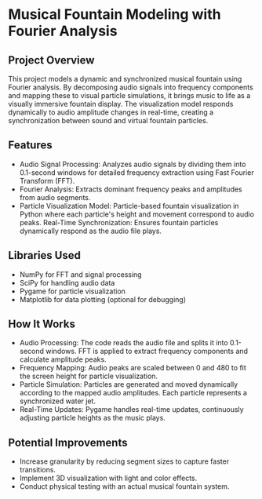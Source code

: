 # Musical Fountain Modeling with Fourier Analysis

## Project Overview
This project models a dynamic and synchronized musical fountain using Fourier analysis. By decomposing audio signals into frequency components and mapping these to visual particle simulations, it brings music to life as a visually immersive fountain display. The visualization model responds dynamically to audio amplitude changes in real-time, creating a synchronization between sound and virtual fountain particles.

## Features
- Audio Signal Processing: Analyzes audio signals by dividing them into 0.1-second windows for detailed frequency extraction using Fast Fourier Transform (FFT).
- Fourier Analysis: Extracts dominant frequency peaks and amplitudes from audio segments.
- Particle Visualization Model: Particle-based fountain visualization in Python where each particle's height and movement correspond to audio peaks.
  Real-Time Synchronization: Ensures fountain particles dynamically respond as the audio file plays.

## Libraries Used
- NumPy for FFT and signal processing
- SciPy for handling audio data
- Pygame for particle visualization
- Matplotlib for data plotting (optional for debugging)

## How It Works
- Audio Processing: The code reads the audio file and splits it into 0.1-second windows. FFT is applied to extract frequency components and calculate amplitude peaks.
- Frequency Mapping: Audio peaks are scaled between 0 and 480 to fit the screen height for particle visualization.
- Particle Simulation: Particles are generated and moved dynamically according to the mapped audio amplitudes. Each particle represents a synchronized water jet.
- Real-Time Updates: Pygame handles real-time updates, continuously adjusting particle heights as the music plays.

## Potential Improvements
- Increase granularity by reducing segment sizes to capture faster transitions.
- Implement 3D visualization with light and color effects.
- Conduct physical testing with an actual musical fountain system.
